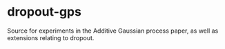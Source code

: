 dropout-gps
===========

Source for experiments in the Additive Gaussian process paper, as well as extensions relating to dropout.
